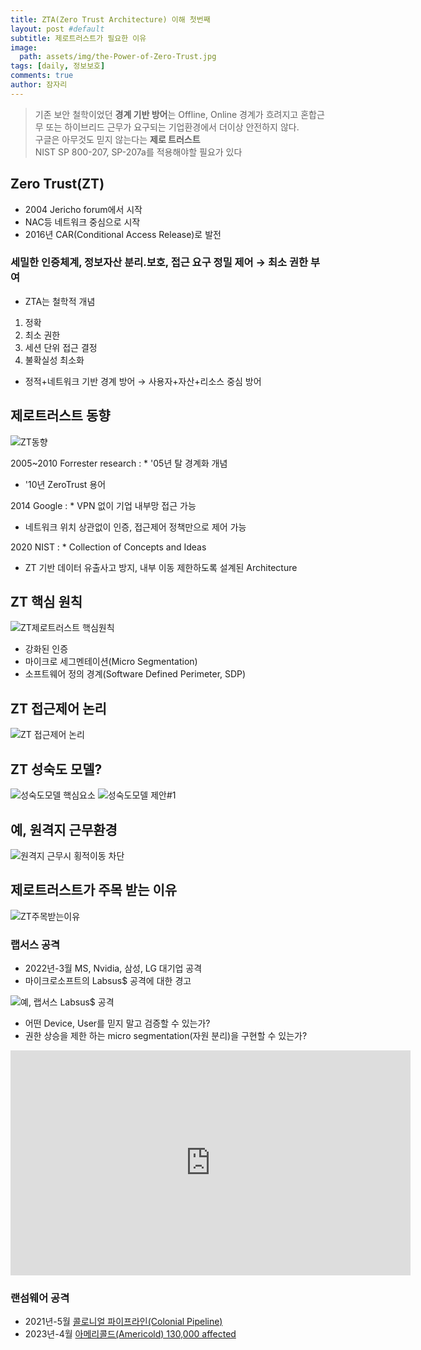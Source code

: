 ```yaml
---
title: ZTA(Zero Trust Architecture) 이해 첫번째
layout: post #default
subtitle: 제로트러스트가 필요한 이유
image:
  path: assets/img/the-Power-of-Zero-Trust.jpg
tags: [daily, 정보보호]
comments: true
author: 잠자리
---
```


> 기존 보안 철학이었던 **경계 기반 방어**는 Offline, Online 경계가 흐려지고 혼합근무 또는 하이브리드 근무가 요구되는 기업환경에서 더이상 안전하지 않다.  
> 구글은 아무것도 믿지 않는다는 **제로 트러스트**  
> NIST SP 800-207, SP-207a를 적용해야할 필요가 있다  

## Zero Trust(ZT)
* 2004 Jericho forum에서 시작
* NAC등 네트워크 중심으로 시작
* 2016년 CAR(Conditional Access Release)로 발전

### 세밀한 인증체계, 정보자산 분리.보호, 접근 요구 정밀 제어 &rarr; 최소 권한 부여 
* ZTA는 철학적 개념
1. 정확
2. 최소 권한
3. 세션 단위 접근 결정
4. 불확실성 최소화

* 정적+네트워크 기반 경계 방어 &rarr; 사용자+자산+리소스 중심 방어 

## 제로트러스트 동향
![ZT동향](/assets/img/ZT동향-2005-2021.png)

2005~2010 Forrester research
: * '05년 탈 경계화 개념
* '10년 ZeroTrust 용어

2014 Google
: * VPN 없이 기업 내부망 접근 가능
* 네트워크 위치 상관없이 인증, 접근제어 정책만으로 제어 가능

2020 NIST
: * Collection of Concepts and Ideas
* ZT 기반 데이터 유출사고 방지, 내부 이동 제한하도록 설계된 Architecture

## ZT 핵심 원칙
![ZT제로트러스트 핵심원칙](assets/img/ZT제로트러스트-핵심-원칙.png)
* 강화된 인증
* 마이크로 세그멘테이션(Micro Segmentation)
* 소프트웨어 정의 경계(Software Defined Perimeter, SDP)

## ZT 접근제어 논리
![ZT 접근제어 논리](/assets/img/ZT-접근제어-논리.png)

## ZT 성숙도 모델?
![성숙도모델 핵심요소](/assets/img/ZT-성숙도-모델-핵심요소.png)
![성숙도모델 제안#1](assets/img/ZT-성숙도-모델-제안1.png)

## 예, 원격지 근무환경
![원격지 근무시 횡적이동 차단](assets/img/ZT-원격지-근무-횡적-이동-차단.png)

## 제로트러스트가 주목 받는 이유
![ZT주목받는이유](/assets/img/ZT주목받는이유.png)

### 랩서스 공격
* 2022년-3월 MS, Nvidia, 삼성, LG 대기업 공격
* 마이크로소프트의 Labsus$ 공격에 대한 경고

![예, 랩서스 Labsus$ 공격](/assets/img/랩서스Labsus공격이해.png)
* 어떤 Device, User를 믿지 말고 검증할 수 있는가?
* 권한 상승을 제한 하는 micro segmentation(자원 분리)을 구현할 수 있는가? 

<iframe width="640" height="360" src="https://www.youtube.com/embed/kz75lmSbe7o" title="제로트러스트(Zero Trust) 가이드라인 1.0" frameborder="0" allow="accelerometer; autoplay; clipboard-write; encrypted-media; gyroscope; picture-in-picture; web-share" allowfullscreen></iframe>

### 랜섬웨어 공격
* 2021년-5월 [콜로니얼 파이프라인(Colonial Pipeline)](https://www.cisa.gov/news-events/news/attack-colonial-pipeline-what-weve-learned-what-weve-done-over-past-two-years)
* 2023년-4월 [아메리콜드(Americold) 130,000 affected](https://therecord.media/ransomware-attack-on-americold-cold-storage)